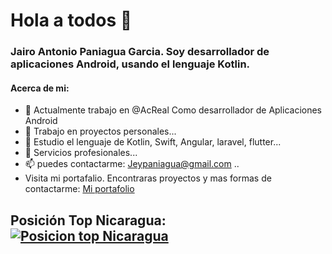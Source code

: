 # Hola a todos 👋


### Jairo Antonio Paniagua Garcia. Soy desarrollador de aplicaciones Android, usando el lenguaje Kotlin.

#### Acerca de mi:

- 🔭 Actualmente trabajo en @AcReal Como desarrollador de Aplicaciones Android
- 🔭 Trabajo en proyectos personales...
- 🌱 Estudio el lenguaje de Kotlin, Swift, Angular, laravel, flutter...
- 💬 Servicios profesionales...
- 📫 puedes contactarme: Jeypaniagua@gmail.com ..
- Visita mi portafalio. Encontraras proyectos y mas formas de contactarme: [Mi portafolio](https://jey1322.github.io/)
  
## Posición Top Nicaragua:  [![Posicion top Nicaragua](https://user-badge.committers.top/nicaragua_private/jey1322.svg)](https://user-badge.committers.top/nicaragua_private/jey1322)
